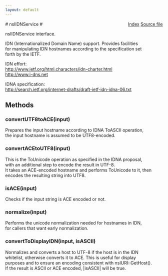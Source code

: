 ```yaml
---
layout: default
---
```

<div class='links' style='float:right'><a href="../index.html">Index</a>
<a href="http://dxr.mozilla.org/mozilla-central/source/netwerk/dns/nsIIDNService.idl">Source file</a>
</div>
# nsIIDNService #
  
nsIIDNService interface.  
  
IDN (Internationalized Domain Name) support. Provides facilities  
for manipulating IDN hostnames according to the specification set  
forth by the IETF.  
  
IDN effort:  
http://www.ietf.org/html.characters/idn-charter.html  
http://www.i-dns.net  
  
IDNA specification:  
http://search.ietf.org/internet-drafts/draft-ietf-idn-idna-06.txt  
  

## Methods ##

### convertUTF8toACE(input) ###
  
Prepares the input hostname according to IDNA ToASCII operation,  
the input hostname is assumed to be UTF8-encoded.  
  

### convertACEtoUTF8(input) ###
  
This is the ToUnicode operation as specified in the IDNA proposal,  
with an additional step to encode the result in UTF-8.  
It takes an ACE-encoded hostname and performs ToUnicode to it, then  
encodes the resulting string into UTF8.  
  

### isACE(input) ###
  
Checks if the input string is ACE encoded or not.  
  

### normalize(input) ###
  
Performs the unicode normalization needed for hostnames in IDN,  
for callers that want early normalization.  
  

### convertToDisplayIDN(input, isASCII) ###
  
Normalizes and converts a host to UTF-8 if the host is in the IDN  
whitelist, otherwise converts it to ACE. This is useful for display  
purposes and to ensure an encoding consistent with nsIURI::GetHost().  
If the result is ASCII or ACE encoded, |isASCII| will be true.  
  
